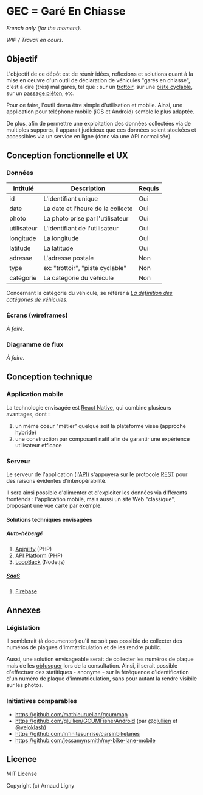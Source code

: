 # GEC = Garé En Chiasse

_French only (for the moment)._

_WIP / Travail en cours._

## Objectif

L'objectif de ce dépôt est de réunir idées, reflexions et solutions quant à la mise en oeuvre d'un outil de déclaration de véhicules "garés en chiasse", c'est à dire (très) mal garés, tel que : sur un [trottoir](https://fr.m.wikipedia.org/wiki/Trottoir), sur une [piste cyclable](https://fr.m.wikipedia.org/wiki/Am%C3%A9nagement_cyclable#Piste_cyclable), sur un [passage piéton](https://fr.m.wikipedia.org/wiki/Passage_pi%C3%A9ton), etc.

Pour ce faire, l'outil devra être simple d'utilisation et mobile.
Ainsi, une application pour téléphone mobile (iOS et Android) semble le plus adaptée.

De plus, afin de permettre une exploitation des données collectées via de multiples supports, il apparait judicieux que ces données soient stockées et accessibles via un service en ligne (donc via une API normalisée).

## Conception fonctionnelle et UX

### Données

| Intitulé   | Description                      | Requis |
|------------|----------------------------------|--------|
| id         | L'identifiant unique             | Oui    |
| date       | La date et l'heure de la collecte| Oui    |
| photo      | La photo prise par l'utilisateur | Oui    |
| utilisateur| L'identifiant de l'utilisateur   | Oui    |
| longitude  | La longitude                     | Oui    |
| latitude   | La latitude                      | Oui    |
| adresse    | L'adresse postale                | Non    |
| type       | ex: "trottoir", "piste cyclable" | Non    |
| catégorie  | La catégorie du véhicule         | Non    |

Concernant la catégorie du véhicule, se référer à [_La définition des catégories de véhicules_](http://www.developpement-durable.gouv.fr/La-definition-des-categories-de,12402.html).

### Écrans (wireframes)

_À faire._

### Diagramme de flux

_À faire._

## Conception technique

### Application mobile

La technologie envisagée est [React Native](https://facebook.github.io/react-native/), qui combine plusieurs avantages, dont :

1. un même coeur "métier" quelque soit la plateforme visée (approche hybride)
2. une construction par composant natif afin de garantir une expérience utilisateur efficace

### Serveur

Le serveur de l'application (l'[API](https://fr.m.wikipedia.org/wiki/Interface_de_programmation)) s'appuyera sur le protocole [REST](https://fr.m.wikipedia.org/wiki/Representational_state_transfer) pour des raisons évidentes d'interopérabilité.

Il sera ainsi possible d'alimenter et d'exploiter les données via différents frontends : l'application mobile, mais aussi un site 
Web "classique", proposant une vue carte par exemple.

#### Solutions techniques envisagées

##### Auto-hébergé

1. [Apigility](https://apigility.org) (PHP)
2. [API Platform](https://api-platform.com) (PHP)
3. [LoopBack](https://loopback.io) (Node.js)

##### [SaaS](http://fr.wikipedia.org/wiki/SaaS)

1. [Firebase](https://firebase.google.com)

## Annexes

### Législation

Il semblerait (à documenter) qu'il ne soit pas possible de collecter des numéros de plaques d'immatriculation et de les rendre public.

Aussi, une solution envisageable serait de collecter les numéros de plaque mais de les [obfusquer](https://fr.wiktionary.org/wiki/obfusquer) lors de la consultation.
Ainsi, il serait possible d'effectuer des statitiques - anonyme - sur la féréquence d'identification d'un numéro de plaque d'immatriculation, sans pour autant la rendre visibile sur les photos.

### Initiatives comparables

* https://github.com/mathieuruellan/gcummap
* https://github.com/glullien/GCUMFisherAndroid (par [@glullien](https://twitter.com/glullien) et [@veloklash](https://twitter.com/veloklash))
* https://github.com/infinitesunrise/carsinbikelanes
* https://github.com/jessamynsmith/my-bike-lane-mobile

## Licence

MIT License

Copyright (c) Arnaud Ligny
